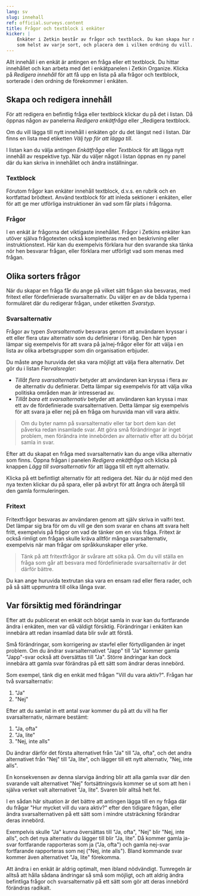```yaml
---
lang: sv
slug: innehall
ref: official.surveys.content
title: Frågor och textblock i enkäter
kicker: |
    Enkäter i Zetkin består av frågor och textblock. Du kan skapa hur många
    som helst av varje sort, och placera dem i vilken ordning du vill.
---
```


Allt innehåll i en enkät är antingen en fråga eller ett textblock. Du hittar
innehållet och kan arbeta med det i enkätpanelen i Zetkin Organize. Klicka på
_Redigera innehåll_ för att få upp en lista på alla frågor och textblock,
sorterade i den ordning de förekommer i enkäten.

## Skapa och redigera innehåll
För att redigera en befintlig fråga eller textblock klickar du på det i listan.
Då öppnas någon av panelerna _Redigera enkätfråga_ eller _Redigera textblock.

Om du vill lägga till nytt innehåll i enkäten gör du det längst ned i listan.
Där finns en lista med etiketten _Välj typ för att lägga till_.

I listan kan du välja antingen _Enkätfråga_ eller _Textblock_ för att lägga
nytt innehåll av respektive typ. När du väljer något i listan öppnas en ny
panel där du kan skriva in innehållet och ändra inställningar.

### Textblock
Förutom frågor kan enkäter innehåll textblock, d.v.s. en rubrik och en
kortfattad brödtext. Använd textblock för att inleda sektioner i enkäten,
eller för att ge mer utförliga instruktioner än vad som får plats i frågorna.

### Frågor
I en enkät är frågorna det viktigaste innehållet. Frågor i Zetkins enkäter kan
utöver själva frågotexten också kompletteras med en beskrivning eller
instruktionstext. Här kan du exempelvis förklara hur den svarande ska tänka nör
hen besvarar frågan, eller förklara mer utförligt vad som menas med frågan.

## Olika sorters frågor
När du skapar en fråga får du ange på vilket sätt frågan ska besvaras, med
fritext eller fördefinierade svarsalternativ. Du väljer en av de båda typerna
i formuläret där du redigerar frågan, under etiketten _Svarstyp_.

### Svarsalternativ
Frågor av typen _Svarsalternativ_ besvaras genom att användaren kryssar i ett
eller flera utav alternativ som du definierar i förväg. Den här typen lämpar
sig exempelvis för att svara på ja/nej-frågor eller för att välja i en lista av
olika arbetsgrupper som din organisation erbjuder.

Du måste ange huruvida det ska vara möjligt att välja flera alternativ. Det gör
du i listan _Flervalsregler_:

* _Tillåt flera svarsalternativ_ betyder att användaren kan kryssa i flera av
  de alternativ du definierar. Detta lämpar sig exempelvis för att välja vilka
  politiska områden man är intresserad av.
* _Tillåt bara ett svarsalternativ_ betyder att användaren kan kryssa i max
  ett av de fördefinierade svarsalternativen. Detta lämpar sig exempelvis för
  att svara ja eller nej på en fråga om huruvida man vill vara aktiv.

> Om du byter namn på svarsalternativ eller tar bort dem kan det påverka redan
> insamlade svar. Att göra små förändringar är inget problem, men förändra inte
> innebörden av alternativ efter att du börjat samla in svar.

Efter att du skapat en fråga med svarsalternativ kan du ange vilka alternativ
som finns. Öppna frågan i panelen _Redigera enkätfråga_ och klicka på knappen
_Lägg till svarsalternativ_ för att lägga till ett nytt alternativ.

Klicka på ett befintligt alternativ för att redigera det. När du är nöjd med
den nya texten klickar du på spara, eller på avbryt för att ångra och återgå
till den gamla formuleringen.

### Fritext
Fritextfrågor besvaras av användaren genom att själv skriva in valfri text. Det
lämpar sig bra för om du vill ge den som svarar en chans att svara helt fritt,
exempelvis på frågor om vad de tänker om en viss fråga. Fritext är också rimligt
om frågan skulle kräva alltför många svarsalternativ, exempelvis när man frågar
om språkkunskaper eller yrke.

> Tänk på att fritextfrågor är svårare att söka på. Om du vill ställa en fråga
> som går att besvara med fördefinierade svarsalternativ är det därför bättre.

Du kan ange huruvida textrutan ska vara en ensam rad eller flera rader, och på så
sätt uppmuntra till olika långa svar.

## Var försiktig med förändringar
Efter att du publicerat en enkät och börjat samla in svar kan du fortfarande
ändra i enkäten, men var då väldigt försiktig. Förändringar i enkäten kan
innebära att redan insamlad data blir svår att förstå.

Små förändringar, som korrigering av stavfel eller förtydliganden är inget
problem. Om du ändrar svarsalternativet "Japp" till "Ja" kommer gamla
"Japp"-svar också att översättas till "Ja". Större ändringar kan dock innebära
att gamla svar förändras på ett sätt som ändrar deras innebörd.

Som exempel, tänk dig en enkät med frågan "Vill du vara aktiv?". Frågan har två
svarsalternativ:

1. "Ja"
2. "Nej"

Efter att du samlat in ett antal svar kommer du på att du vill ha fler
svarsalternativ, närmare bestämt:

1. "Ja, ofta"
2. "Ja, lite"
3. "Nej, inte alls"

Du ändrar därför det första alternativet från "Ja" till "Ja, ofta", och det
andra alternativet från "Nej" till "Ja, lite", och lägger till ett nytt
alternativ, "Nej, inte alls".

En konsekvensen av denna slarviga ändring blir att alla gamla svar där den
svarande valt alternativet "Nej" fortsättningsvis kommer se ut som att hen i
själva verket valt alternativet "Ja, lite". Svaren blir alltså helt fel.

I en sådan här situation är det bättre att antingen lägga till en ny fråga där
du frågar "Hur mycket vill du vara aktiv?" efter den tidigare frågan, eller
ändra svarsalternativen på ett sätt som i mindre utsträckning förändrar deras
innebörd.

Exempelvis skulle "Ja" kunna översättas till "Ja, ofta", "Nej" blir "Nej, inte
alls", och det nya alternativ du lägger till blir "Ja, lite". Då kommer gamla
ja-svar fortfarande rapporteras som ja ("Ja, ofta") och gamla nej-svar
fortfarande rapporteras som nej ("Nej, inte alls"). Bland kommande svar kommer
även alternativet "Ja, lite" förekomma.

Att ändra i en enkät är aldrig optimalt, men ibland nödvändigt. Tumregeln är
alltså att hålla sådana ändringar så små som möjligt, och att aldrig ändra
befintliga frågor och svarsalternativ på ett sätt som gör att deras innebörd
förändras radikalt.
